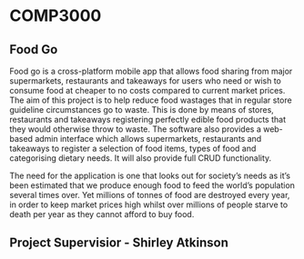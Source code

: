 # COMP3000

## Food Go

Food go is a cross-platform mobile app that allows food sharing from major supermarkets, restaurants and takeaways for users who need or wish to consume food at cheaper to no costs compared to current market prices. The aim of this project is to help reduce food wastages that in regular store guideline circumstances go to waste. This is done by means of stores, restaurants and takeaways registering perfectly edible food products that they would otherwise throw to waste. The software also provides a web-based admin interface which allows supermarkets, restaurants and takeaways to register a selection of food items, types of food and categorising dietary needs. It will also provide full CRUD functionality. 

The need for the application is one that looks out for society’s needs as it’s been estimated that we produce enough food to feed the world’s population several times over. Yet millions of tonnes of food are destroyed every year, in order to keep market prices high whilst over millions of people starve to death per year as they cannot afford to buy food.

## Project Supervisior - Shirley Atkinson
